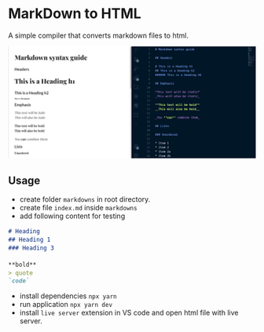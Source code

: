 # MarkDown to HTML

A simple compiler that converts markdown files to html.

<img
    src="./static/markdown-to-html-demo.jpg"
    alt="demo img"
/>

## Usage

- create folder `markdowns` in root directory.
- create file `index.md` inside `markdowns`
- add following content for testing

```md
# Heading
## Heading 1
### Heading 3

**bold**
> quote
`code`
```

- install dependencies `npx yarn`
- run application `npx yarn dev`
- install `live server` extension in VS code and open html file with live server.
